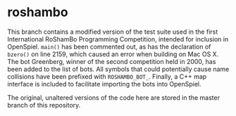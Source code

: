 # roshambo

This branch contains a modified version of the test suite used in the first
International RoShamBo Programming Competition, intended for inclusion in
OpenSpiel. `main()` has been commented out, as has the declaration of `bzero()`
on line 2159, which caused an error when building on Mac OS X. The bot
Greenberg, winner of the second competition held in 2000, has been added to
the list of bots. All symbols that could potentially cause name collisions
have been prefixed with `ROSHAMBO_BOT_`. Finally, a C++ map interface is
included to facilitate importing the bots into OpenSpiel.

The original, unaltered versions of the code here are stored in the
master branch of this repository.
